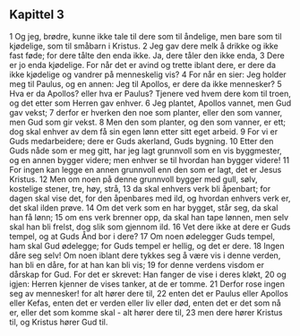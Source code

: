 ## Kapittel 3

1 Og jeg, brødre, kunne ikke tale til dere som til åndelige, men bare som til kjødelige, som til småbarn i Kristus.
2 Jeg gav dere melk å drikke og ikke fast føde; for dere tålte den enda ikke. Ja, dere tåler den ikke enda,
3 Dere er jo enda kjødelige. For når det er avind og trette iblant dere, er dere da ikke kjødelige og vandrer på menneskelig vis?
4 For når en sier: Jeg holder meg til Paulus, og en annen: Jeg til Apollos, er dere da ikke mennesker?
5 Hva er da Apollos? eller hva er Paulus? Tjenere ved hvem dere kom til troen, og det etter som Herren gav enhver.
6 Jeg plantet, Apollos vannet, men Gud gav vekst;
7 derfor er hverken den noe som planter, eller den som vanner, men Gud som gir vekst.
8 Men den som planter, og den som vanner, er ett; dog skal enhver av dem få sin egen lønn etter sitt eget arbeid.
9 For vi er Guds medarbeidere; dere er Guds akerland, Guds bygning.
10 Etter den Guds nåde som er meg gitt, har jeg lagt grunnvoll som en vis byggmester, og en annen bygger videre; men enhver se til hvordan han bygger videre!
11 For ingen kan legge en annen grunnvoll enn den som er lagt, det er Jesus Kristus.
12 Men om noen på denne grunnvoll bygger med gull, sølv, kostelige stener, tre, høy, strå,
13 da skal enhvers verk bli åpenbart; for dagen skal vise det, for den åpenbares med ild, og hvordan enhvers verk er, det skal ilden prøve.
14 Om det verk som en har bygget, står seg, da skal han få lønn;
15 om ens verk brenner opp, da skal han tape lønnen, men selv skal han bli frelst, dog slik som gjennom ild.
16 Vet dere ikke at dere er Guds tempel, og at Guds Ånd bor i dere?
17 Om noen ødelegger Guds tempel, ham skal Gud ødelegge; for Guds tempel er hellig, og det er dere.
18 Ingen dåre seg selv! Om noen iblant dere tykkes seg å være vis i denne verden, han bli en dåre, for at han kan bli vis;
19 for denne verdens visdom er dårskap for Gud. For det er skrevet: Han fanger de vise i deres kløkt,
20 og igjen: Herren kjenner de vises tanker, at de er tomme.
21 Derfor rose ingen seg av mennesker! for alt hører dere til,
22 enten det er Paulus eller Apollos eller Kefas, enten det er verden eller liv eller død, enten det er det som nå er, eller det som komme skal - alt hører dere til,
23 men dere hører Kristus til, og Kristus hører Gud til.
